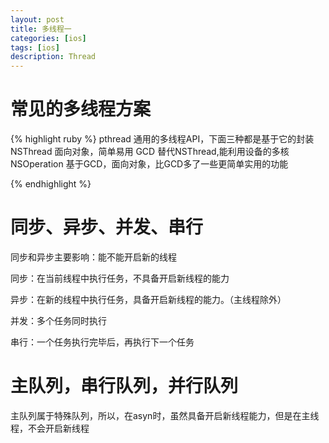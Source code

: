 ```yaml
---
layout: post
title: 多线程一 
categories: [ios]
tags: [ios]
description: Thread 
---
```



<h1>常见的多线程方案</h1>

{% highlight ruby %}
pthread      通用的多线程API，下面三种都是基于它的封装
NSThread   面向对象，简单易用
GCD       替代NSThread,能利用设备的多核
NSOperation    基于GCD，面向对象，比GCD多了一些更简单实用的功能

{% endhighlight %}

<h1>同步、异步、并发、串行</h1>
<p>同步和异步主要影响：能不能开启新的线程</p>
<p>同步：在当前线程中执行任务，不具备开启新线程的能力</p>
<p>异步：在新的线程中执行任务，具备开启新线程的能力。（主线程除外）</p>

<p>并发：多个任务同时执行</p>
<p>串行：一个任务执行完毕后，再执行下一个任务</p>

<h1>主队列，串行队列，并行队列</h1>
<p>主队列属于特殊队列，所以，在asyn时，虽然具备开启新线程能力，但是在主线程，不会开启新线程</p>


